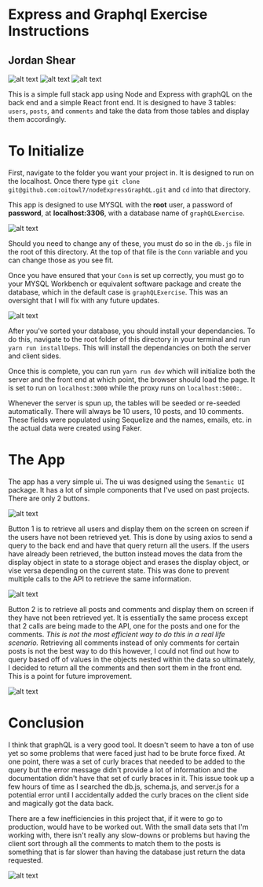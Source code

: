 # Express and Graphql Exercise Instructions
## Jordan Shear

![alt text](https://imgur.com/6DPwCn3.png "Express")
![alt text](https://imgur.com/FJnN209.png "React")
![alt text](https://imgur.com/JNYh20C.png "SQL")


This is a simple full stack app using Node and Express with graphQL on the back end and a simple React front end. It is designed to have 3 tables: `users`, `posts`, and `comments` and take the data from those tables and display them accordingly.

# To Initialize

First, navigate to the folder you want your project in. It is designed to run on the localhost. Once there type `git clone git@github.com:oitowl7/nodeExpressGraphQL.git` and `cd` into that directory.

This app is designed to use MYSQL with the **root** user, a password of **password**, at **localhost:3306**, with a database name of `graphQLExercise`. 

![alt text](https://imgur.com/cv3vjs1.png "Conn")

Should you need to change any of these, you must do so in the `db.js` file in the root of this directory. At the top of that file is the `Conn` variable and you can change those as you see fit.

Once you have ensured that your `Conn` is set up correctly, you must go to your MYSQL Workbench or equivalent software package and create the database, which in the default case is `graphQLExercise`. This was an oversight that I will fix with any future updates.

![alt text](https://imgur.com/MHVM6hO.png "SQL Workbench")

After you've sorted your database, you should install your dependancies. To do this, navigate to the root folder of this directory in your terminal and run `yarn run installDeps`. This will install the dependancies on both the server and client sides. 

Once this is complete, you can run `yarn run dev` which will initialize both the server and the front end at which point, the browser should load the page. It is set to run on `localhost:3000` while the proxy runs on `localhost:5000:`.

Whenever the server is spun up, the tables will be seeded or re-seeded automatically. There will always be 10 users, 10 posts, and 10 comments. These fields were populated using Sequelize and the names, emails, etc. in the actual data were created using Faker. 

# The App

The app has a very simple ui. The ui was designed using the `Semantic UI` package. It has a lot of simple components that I've used on past projects. There are only 2 buttons.

![alt text](https://imgur.com/Jexq1N3.png "Nothing")

Button 1 is to retrieve all users and display them on the screen on screen if the users have not been retrieved yet. This is done by using axios to send a query to the back end and have that query return all the users. If the users have already been retrieved, the button instead moves the data from the display object in state to a storage object and erases the display object, or vise versa depending on the current state. This was done to prevent multiple calls to the API to retrieve the same information.

![alt text](https://imgur.com/IpOUba0.png "Users")

Button 2 is to retrieve all posts and comments and display them on screen if they have not been retrieved yet. It is essentially the same process except that 2 calls are being made to the API, one for the posts and one for the comments. *This is not the most efficient way to do this in a real life scenario.* Retrieving all comments instead of only comments for certain posts is not the best way to do this however, I could not find out how to query based off of values in the objects nested within the data so ultimately, I decided to return all the comments and then sort them in the front end. This is a point for future improvement.

![alt text](https://imgur.com/MoDTGsy.png "Posts")


# Conclusion

I think that graphQL is a very good tool. It doesn't seem to have a ton of use yet so some problems that were faced just had to be brute force fixed. At one point, there was a set of curly braces that needed to be added to the query but the error message didn't provide a lot of information and the documentation didn't have that set of curly braces in it. This issue took up a few hours of time as I searched the db.js, schema.js, and server.js for a potential error until I accidentally added the curly braces on the client side and magically got the data back. 

There are a few inefficiencies in this project that, if it were to go to production, would have to be worked out. With the small data sets that I'm working with, there isn't really any slow-downs or problems but having the client sort through all the comments to match them to the posts is something that is far slower than having the database just return the data requested. 


![alt text](https://imgur.com/CrJFlWy.jpg "Users")
